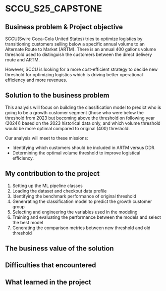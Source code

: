 # SCCU_S25_CAPSTONE

## Business problem & Project objective

SCCU(Swire Coca-Cola United States) tries to optimize logistics by transitioning customers selling below a specific annual volume to an Alternate Route to Market (ARTM). There is an annual 400 gallons volume threshold used to distinguish the customers between the direct delivery route and ARTM.

However, SCCU is looking for a more cost-efficient strategy to decide new threshold for optimizing logistics which is driving better operational efficiency and more revenues.

## Solution to the business problem

This analysis will focus on building the classification model to predict who is going to be a growth customer segment (those who were below the threshold from 2023 but becoming above the threshold on following year (2024)) based on the 2023 historical data only, and which volume threshold would be more optimal compared to original (400) threshold.

Our analysis will meet to these missions:

- Identifying which customers should be included in ARTM versus DDR.
- Determining the optimal volume threshold to improve logistical efficiency.

## My contribution to the project

1. Setting up the ML pipeline classes
2. Loading the dataset and checkout data profile
3. Identifying the benchmark performance of original threshold
4. Genenrating the classification model to predict the growth customer group
5. Selecting and engineering the variables used in the modeling
6. Training and evaluating the performance between the models and select the best model
7. Generating the comparison metrics between new threshold and old threshold

## The business value of the solution

## Difficulties that encountered

## What learned in the project
